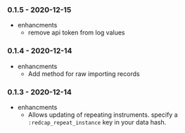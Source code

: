 
### 0.1.5 - 2020-12-15

* enhancments
  * remove api token from log values
 
### 0.1.4 - 2020-12-14

* enhancments
  * Add method for raw importing records
  
### 0.1.3 - 2020-12-14

* enhancments
  * Allows updating of repeating instruments. specify a `:redcap_repeat_instance` key in your data hash.

